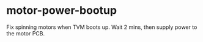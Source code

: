 # motor-power-bootup
Fix spinning motors when TVM boots up. Wait 2 mins, then supply power to the motor PCB.
